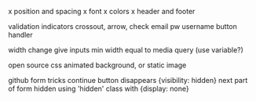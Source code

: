 x position and spacing
x font
x colors 
x header and footer

validation indicators
  crossout, arrow, check
  email
  pw
  username
button handler

width change
  give inputs min width equal to media query (use variable?)

open source css animated background, or static image


github form tricks
continue button disappears {visibility: hidden}
next part of form hidden using 'hidden' class with {display: none}